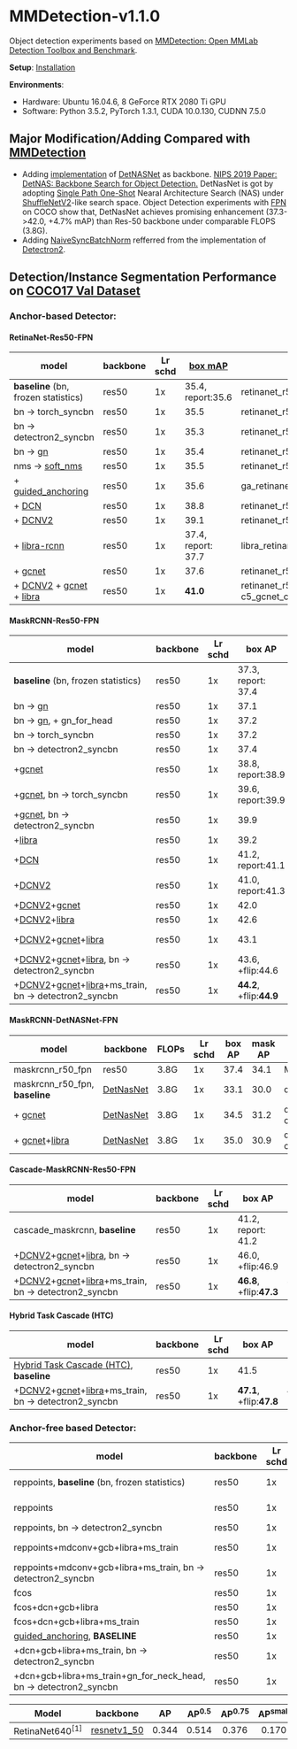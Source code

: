 # MMDetection-v1.1.0
Object detection experiments based on [MMDetection: Open MMLab Detection Toolbox and Benchmark](https://github.com/open-mmlab/mmdetection). 

**Setup**: <a href='https://github.com/v-qjqs/mmdetection-v1.1.0/blob/master/mmdetection/docs/INSTALL.md'>Installation</a><br>

**Environments**:
* Hardware: Ubuntu 16.04.6, 8 GeForce RTX 2080 Ti GPU
* Software: Python 3.5.2, PyTorch 1.3.1, CUDA 10.0.130, CUDNN 7.5.0


## Major Modification/Adding Compared with [MMDetection](https://github.com/open-mmlab/mmdetection)
* Adding [implementation](mmdetection/mmdet/models/backbones/DetNASNet/) of [DetNASNet](https://arxiv.org/pdf/1903.10979.pdf) as backbone. [NIPS 2019 Paper: DetNAS: Backbone Search for Object Detection.](https://arxiv.org/pdf/1903.10979.pdf) DetNasNet is got by adopting [Single Path One-Shot](https://arxiv.org/abs/1904.00420) Nearal Architecture Search (NAS) under [ShuffleNetV2](https://arxiv.org/abs/1807.11164)-like search space. Object Detection experiments with [FPN](https://arxiv.org/abs/1612.03144) on COCO show that, DetNasNet achieves promising enhancement (37.3->42.0, +4.7% mAP) than Res-50 backbone under comparable FLOPS (3.8G).
* Adding [NaiveSyncBatchNorm](mmdetection/mmdet/models/utils/norm.py#L57) refferred from the implementation of [Detectron2](https://github.com/facebookresearch/detectron2).


## Detection/Instance Segmentation Performance on [COCO17 Val Dataset](http://cocodataset.org/index.htm#download)
### Anchor-based Detector:
#### RetinaNet-Res50-FPN
model | backbone | Lr schd | [box mAP](http://cocodataset.org/index.htm#detection-eval) | config
------------- | ------------- | ------------- | ------------- | -------------
**baseline** (bn, frozen statistics) | res50 | 1x | 35.4, report:35.6  | retinanet_r50_fpn_1x
bn -> torch_syncbn | res50 | 1x | 35.5 | retinanet_r50_fpn_1x_torch_syncbn
bn -> detectron2_syncbn | res50 | 1x | 35.3 | retinanet_r50_fpn_1x_detectron2_syncbn
bn -> [gn](https://arxiv.org/abs/1803.08494) | res50 | 1x | 35.4 | retinanet_r50_fpn_1x_gn
nms -> [soft_nms](https://arxiv.org/abs/1704.04503)| res50 | 1x | 35.5  | retinanet_r50_fpn_1x_softnms
|+ [guided_anchoring](https://arxiv.org/abs/1901.03278)| res50 | 1x | 35.6  | ga_retinanet_r50_fpn_1x
|+ [DCN](https://arxiv.org/abs/1703.06211) | res50 | 1x | 38.8 | retinanet_r50_fpn_1x_dconv_c3-c5
|+ [DCNV2](https://arxiv.org/abs/1811.11168) | res50 | 1x | 39.1 | retinanet_r50_fpn_1x_mdconv_c3-c5_bn
|+ [libra-rcnn](https://arxiv.org/abs/1904.02701) | res50 | 1x | 37.4, report: 37.7 | libra_retinanet_r50_fpn_1x
|+ [gcnet](https://arxiv.org/abs/1904.11492) | res50 | 1x | 37.6 | retinanet_r50_fpn_1x (gcb: r4)
|+ [DCNV2](https://arxiv.org/abs/1811.11168) + [gcnet](https://arxiv.org/abs/1904.11492) + [libra](https://arxiv.org/abs/1904.02701)  | res50 | 1x | **41.0** | retinanet_r50_fpn_1x_mdconv_c3-c5_gcnet_c3-c5_libra (gcb: r4)

#### MaskRCNN-Res50-FPN
model | backbone | Lr schd | box AP | mask AP | config
------------- | ------------- | ------------- | ------------- | ------------- | -------------
**baseline** (bn, frozen statistics) | res50 | 1x | 37.3, report: 37.4 | 34.2, report: 34.3 | mask_rcnn_r50_fpn_1x
bn -> [gn](https://arxiv.org/abs/1803.08494) | res50 | 1x | 37.1 | 33.9 | MY/mask_rcnn_r50_fpn_1x_gn_notall 
bn -> [gn](https://arxiv.org/abs/1803.08494), + gn_for_head | res50 | 1x | 37.2 | 34.4 | MY/mask_rcnn_r50_fpn_1x_gn (all)
bn -> torch_syncbn | res50 | 1x | 37.2 | 33.9 | MY/mask_rcnn_r50_fpn_1x_syncbn
bn -> detectron2_syncbn | res50 | 1x | 37.4 | 34.1 | MY/mask_rcnn_r50_fpn_1x_detectron2_syncbn
+[gcnet](https://arxiv.org/abs/1904.11492) | res50 | 1x | 38.8, report:38.9 | 35.4, report:35.5 | gcnet/mask_rcnn_r4_gcb_c3-c5_r50_fpn_1x
+[gcnet](https://arxiv.org/abs/1904.11492), bn -> torch_syncbn | res50 | 1x | 39.6, report:39.9 | 36.0, report:36.2 | gcnet/mask_rcnn_r4_gcb_c3-c5_r50_fpn_syncbn_1x
+[gcnet](https://arxiv.org/abs/1904.11492), bn -> detectron2_syncbn | res50 | 1x | 39.9 | 36.1 | gcnet/mask_rcnn_r4_gcb_c3-c5_r50_fpn_detectron2_syncbn_1x
+[libra](https://arxiv.org/abs/1904.02701) | res50 | 1x | 39.2 | 35.3 | gcnet/retinanet_r50_fpn_1x_MY
+[DCN](https://arxiv.org/abs/1703.06211) | res50 | 1x | 41.2, report:41.1 | 37.3, report:37.2 | mask_rcnn_dconv_c3-c5_r50_fpn_1x
+[DCNV2](https://arxiv.org/abs/1811.11168) | res50 | 1x | 41.0, report:41.3 | 37.1, report:37.3 | mask_rcnn_mdconv_c3-c5_r50_fpn_1x
+[DCNV2](https://arxiv.org/abs/1811.11168)+[gcnet](https://arxiv.org/abs/1904.11492) | res50 | 1x | 42.0 | 37.9 | mask_rcnn_r50_fpn_1x_mdconv_gcb_c3-c5
+[DCNV2](https://arxiv.org/abs/1811.11168)+[libra](https://arxiv.org/abs/1904.02701)  | res50 | 1x | 42.6 | 37.9 | mask_rcnn_r50_fpn_1x_mdconv_c3-c5_libra
+[DCNV2](https://arxiv.org/abs/1811.11168)+[gcnet](https://arxiv.org/abs/1904.11492)+[libra](https://arxiv.org/abs/1904.02701)  | res50 | 1x | 43.1 | 38.2 | mask_rcnn_r50_fpn_1x_mdconv_gcb_c3-c5_libra
+[DCNV2](https://arxiv.org/abs/1811.11168)+[gcnet](https://arxiv.org/abs/1904.11492)+[libra](https://arxiv.org/abs/1904.02701), bn -> detectron2_syncbn | res50 | 1x | 43.6, +flip:44.6 | 38.6, +flip:39.2 | mask_rcnn_r50_fpn_1x_mdconv_gcb_c3-c5_libra_detectron2_syncbn
+[DCNV2](https://arxiv.org/abs/1811.11168)+[gcnet](https://arxiv.org/abs/1904.11492)+[libra](https://arxiv.org/abs/1904.02701)+ms_train, bn -> detectron2_syncbn | res50 | 1x | **44.2**, +flip:**44.9** | **38.9**, +flip:**39.4** | mask_rcnn_r50_fpn_1x_mdconv_gcb_c3-c5_libra_detectron2_syncbn_mt ?


#### MaskRCNN-DetNASNet-FPN
model | backbone | FLOPs  | Lr schd | box AP | mask AP | config
------------- | ------------- | ------------- | ------------- | ------------- | ------------- | -------------
maskrcnn_r50_fpn  | res50 | 3.8G| 1x | 37.4 | 34.1 | MY/mask_rcnn_r50_fpn_1x_detectron2_syncbn
maskrcnn_r50_fpn, **baseline** | [DetNasNet](https://arxiv.org/pdf/1903.10979.pdf) | 3.8G| 1x | 33.1 | 30.0 | detnasnet_detectron2_syncbn/mask_rcnn_fpn_1x
|+ [gcnet](https://arxiv.org/abs/1904.11492) | [DetNasNet](https://arxiv.org/pdf/1903.10979.pdf) | 3.8G| 1x | 34.5 | 31.2 | detnasnet_detectron2_syncbn/mask_rcnn_gcb_c4-c5_fpn_1x
|+ [gcnet](https://arxiv.org/abs/1904.11492)+[libra](https://arxiv.org/abs/1904.02701) | [DetNasNet](https://arxiv.org/pdf/1903.10979.pdf) | 3.8G| 1x | 35.0 | 30.9 | detnasnet_detectron2_syncbn/mask_rcnn_gcb_c4-c5_libra_fpn_1x

#### Cascade-MaskRCNN-Res50-FPN
model | backbone | Lr schd | box AP | mask AP | config
------------- | ------------- | ------------- | ------------- | ------------- | -------------
cascade_maskrcnn, **baseline** | res50 | 1x | 41.2, report: 41.2 | 35.7, report: 35.7| cascade_mask_rcnn_r50_fpn_1x
+[DCNV2](https://arxiv.org/abs/1811.11168)+[gcnet](https://arxiv.org/abs/1904.11492)+[libra](https://arxiv.org/abs/1904.02701), bn -> detectron2_syncbn | res50 | 1x | 46.0, +flip:46.9 | 39.4, +flip:39.9 | cascade_mask_rcnn_r50_mdconv_gcb_libra_detectron2_syncbn_fpn_1x_MY
+[DCNV2](https://arxiv.org/abs/1811.11168)+[gcnet](https://arxiv.org/abs/1904.11492)+[libra](https://arxiv.org/abs/1904.02701)+ms_train, bn -> detectron2_syncbn | res50 | 1x | **46.8**, +flip:**47.3** | **39.9**, +flip:**40.3** | cascade_mask_rcnn_r50_mdconv_gcb_libra_detectron2_syncbn_fpn_1x_mt_MY


#### Hybrid Task Cascade (HTC)
model | backbone | Lr schd | box AP | mask AP | config
------------- | ------------- | ------------- | ------------- | ------------- | -------------
[Hybrid Task Cascade (HTC)](https://arxiv.org/abs/1901.07518), **baseline** | res50 | 1x | 41.5 | 36.5 | htc/htc_without_semantic_r50_fpn_1x
+[DCNV2](https://arxiv.org/abs/1811.11168)+[gcnet](https://arxiv.org/abs/1904.11492)+[libra](https://arxiv.org/abs/1904.02701)+ms_train, bn -> detectron2_syncbn | res50 | 1x | **47.1**, +flip:**47.8** | **40.7**, +flip:**41.2** | htc/htc_without_semantic_r50_fpn_mdconv_gcb_libra_detectron2_syncbn_mt_1x_my


### Anchor-free based Detector:
model | backbone | Lr schd | box AP  | config
------------- | ------------- | ------------- | ------------- | -------------
reppoints, **baseline** (bn, frozen statistics) | res50 | 1x | 36.8, reported:36.8 | reppoints_moment_r50_no_gn_fpn_1x
reppoints | res50 | 1x | 37.9, report:38.2 | reppoints_moment_r50_fpn_1x (+gn_neck_head)
reppoints, bn -> detectron2_syncbn | res50 | 1x | ? | (+gn_neck_head)
reppoints+mdconv+gcb+libra+ms_train| res50 | 1x | 42.1, +flip: 42.4 | reppoints_moment_r50_dcn_gcb_libra_fpn_1x_mt_MY (+gn_neck_head) 
reppoints+mdconv+gcb+libra+ms_train, bn -> detectron2_syncbn | res50 | 1x | **43.1**, +flip:**43.4** | reppoints_moment_r50_dcn_gcb_libra_fpn_detectron2_syncbn_1x_mt_MY (+gn_neck_head) 
fcos | res50 | 1x | 35.6 | fcos_r50_fpn_gnhead_1x_my
fcos+dcn+gcb+libra | res50 | 1x | 39.5 | fcos_r50_fpn_mdconv_gcb_c3-c5_libra_gnhead_1x
fcos+dcn+gcb+libra+ms_train | res50 | 1x | 39.7(no flip) | fcos_r50_fpn_mdconv_gcb_c3-c5_libra_gnhead_1x_mt
[guided_anchoring](https://arxiv.org/abs/1901.03278), **BASELINE** | res50 | 1x | 35.6  | ga_retinanet_r50_fpn_1x_MY
+dcn+gcb+libra+ms_train, bn -> detectron2_syncbn | res50 | 1x | **41.8**  | ga_retinanet_r50_mdconv_gcb_libra_fpn_detectron2_syncbn_1x_mt_MY
+dcn+gcb+libra+ms_train+gn_for_neck_head, bn -> detectron2_syncbn | res50 | 1x | **41.7**  | ga_retinanet_r50_mdconv_gcb_libra_fpn_detectron2_syncbn_gnneckhead_1x_mt_MY


| Model | backbone | AP | AP<sup>0.5</sup> | AP<sup>0.75</sup>| AP<sup>small  </sup>| AP<sup>medium</sup>| AP<sup>large</sup>|
| ------ | :------: | :------: | :------: | :------: | :------: | :------: | :------: |
| RetinaNet640<sup>[1]</sup> | [resnetv1_50](https://arxiv.org/abs/1512.03385)| 0.344 | 0.514 | 0.376 | 0.170 | 0.375 | 0.522 |

